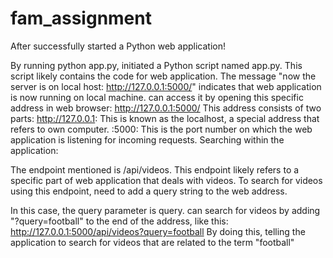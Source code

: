 # fam_assignment

After successfully started a Python web application!

By running python app.py, initiated a Python script named app.py. This script likely contains the code for web application.
The message "now the server is on local host: http://127.0.0.1:5000/" indicates that web application is now running on local machine. can access it by opening this specific address in web browser: http://127.0.0.1:5000/
This address consists of two parts:
http://127.0.0.1: This is known as the localhost, a special address that refers to own computer.
:5000: This is the port number on which the web application is listening for incoming requests.
Searching within the application:

The endpoint mentioned is /api/videos. This endpoint likely refers to a specific part of web application that deals with videos.
To search for videos using this endpoint, need to add a query string to the web address.

In this case, the query parameter is query. can search for videos by adding "?query=football" to the end of the address, like this: http://127.0.0.1:5000/api/videos?query=football
By doing this, telling the application to search for videos that are related to the term "football"